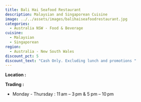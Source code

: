 ```yaml
---
title: Bali Hai Seafood Restaurant
description: Malaysian and Singaporean Cuisine
image: ../../assets/images/balihaiseafoodrestaurant.jpg
categories:
  - Australia NSW - Food & Beverage
cuisine:
  - Malaysian
  - Singaporean
region:
  - Australia - New South Wales
discount_pct: 5
discount_text: "Cash Only. Excluding lunch and promotions "
---
```

**Location :**

**Trading :**

* Monday - Thursday :  11 am – 3 pm & 5 pm – 10 pm
